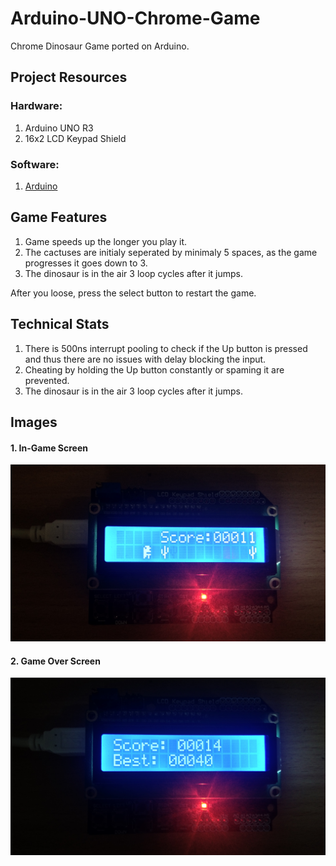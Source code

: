 # Arduino-UNO-Chrome-Game

Chrome Dinosaur Game ported on Arduino.

## Project Resources

### Hardware:

1. Arduino UNO R3
2. 16x2 LCD Keypad Shield

### Software:

1. [Arduino](https://www.arduino.cc/en/Main/Software)

## Game Features

1. Game speeds up the longer you play it.
2. The cactuses are initialy seperated by minimaly 5 spaces, as the game progresses it goes down to 3.
3. The dinosaur is in the air 3 loop cycles after it jumps.

After you loose, press the select button to restart the game.

## Technical Stats

1. There is 500ns interrupt pooling to check if the Up button is pressed and thus there are no issues with delay blocking the input.
2. Cheating by holding the Up button constantly or spaming it are prevented.
3. The dinosaur is in the air 3 loop cycles after it jumps.

## Images

#### 1. In-Game Screen

![In-Game Screen](https://raw.githubusercontent.com/cmulay/Arduino-UNO-Dinosaur-Game/master/img/img2.jpg)

#### 2. Game Over Screen

![Game Over Screen](https://raw.githubusercontent.com/cmulay/Arduino-UNO-Dinosaur-Game/master/img/img1.jpg)
